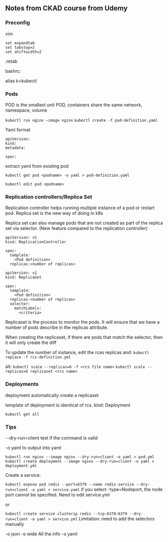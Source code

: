 ## Notes from CKAD course from Udemy


### Preconfig

vim
```
set expandtab
set tabstop=2
set shiftwidth=2
```

:retab

bashrc:

alias k=kubectl



### Pods

POD is the smallest unit
POD, containers share the same network, namespace, volume

`kubectl run nginx —image nginx`
`kubectl create -f pod-definition.yaml`

Yaml format
```
apiVersion:
kind:
metadata:

spec:
```

extract yaml from existing pod

`kubectl get pod <podname> -o yaml > pod-definition.yaml`

`kubectl edit pod <podname>`

### Replication controllers/Replica Set

Replication controller helps running multiple instance of a pod or restart pod. Replica set is the new way of doing in k8s

Replica set can also manage pods that are not created as part of the replica set via selector. (New feature compared to the replication controller)

```
apiVersion: v1
kind: ReplicationController

spec:
  template:
    <Pod definition>
  replicas:<number of replicas>
```
```
apiVersion: v1
kind: ReplicaSet

spec:
  template:
    <Pod definition>
  replicas:<number of replicas>
  selector:
    matchLabels:
      <criteria>
```
Replicaset is the process to monitor the pods. It will ensure that we have a number of pods describe in the replicas attribute.

When creating the replicaset, if there are pods that match the selector, then it will only create the diff

To update the number of instance, edit the rcas replicas and:
`kubectl replace -f rcs-definition.yml`

alt:
`kubectl scale --replicas=6 -f <rcs file name>`
`kubectl scale --replicas=6 replicaset <rcs name>`

### Deployments

deployment automatically create a replicaset

template of deployment is identical of rcs.
kind: Deployment

`kubectl get all`


### Tips

--dry-run=client test if the command is valid

-o yaml to output into yaml

`kubectl run nginx --image nginx --dry-run=client -o yaml > pod.yml`
`kubectl create deployment --image nginx --dry-run=client -o yaml > deployment.yml`

Create a service:

`kubectl expose pod redis --port=6379 --name redis-service --dry-run=client -o yaml > service.yaml`
if you select -type=Nodeport, the node port cannot be specified. Need to edit service.yml

or

`kubectl create service clusterip redis --tcp:6379:6379 --dry-run=client -o yaml > service.yml`
Limitation: need to add the selectors manually

-o json
-o wide All the info
-o yaml

